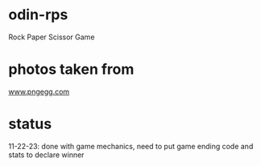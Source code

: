 # odin-rps
Rock Paper Scissor Game
# photos taken from
www.pngegg.com
# status
11-22-23: done with game mechanics, need to put game ending code and stats to declare winner



